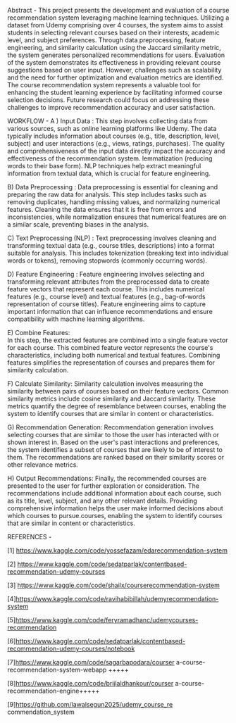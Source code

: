 Abstract - This project presents the development and evaluation of a course recommendation system leveraging machine learning techniques. Utilizing a dataset from Udemy comprising over 4 courses, the system aims to assist students in selecting relevant courses based on their interests, academic level, and subject preferences. Through data preprocessing, feature engineering, and similarity calculation using the Jaccard similarity metric, the system generates personalized recommendations for users. Evaluation of the system demonstrates its effectiveness in providing relevant course suggestions based on user input. However, challenges such as scalability and the need for further optimization and evaluation metrics are identified. The course recommendation system represents a valuable tool for enhancing the student learning experience by facilitating informed course selection decisions. Future research could focus on addressing these challenges to improve recommendation accuracy and user satisfaction. 


WORKFLOW -
A ) Input Data : 
This step involves collecting data from various sources, such as online learning platforms like Udemy. The data typically includes information  about courses (e.g., title, description, level, subject) and user interactions (e.g., views, ratings, purchases). The quality and comprehensiveness of the input data directly impact the accuracy and effectiveness of the recommendation system. lemmatization (reducing words to their base form). NLP techniques help extract meaningful information from textual data, which is crucial for feature engineering. 

B) Data Preprocessing : 
Data preprocessing is essential for cleaning and preparing the raw data for analysis. This step includes tasks such as removing duplicates, handling missing values, and normalizing numerical features. Cleaning the data ensures that it is free from errors and inconsistencies, while normalization ensures that numerical features are on a similar scale, preventing biases in the analysis. 

C) Text Preprocessing (NLP) : 
Text preprocessing involves cleaning and transforming textual data (e.g., course titles, descriptions) into a format suitable for analysis. This includes tokenization (breaking text into individual words or tokens), removing stopwords (commonly occurring words).

D) Feature Engineering : 
Feature engineering involves selecting and transforming relevant attributes from the preprocessed data to create feature vectors that represent each course. This includes numerical features (e.g., course level) and textual features (e.g., bag-of-words representation of course titles). Feature engineering aims to capture important information that can influence 
recommendations and ensure compatibility with machine learning algorithms. 

E) Combine Features:  
In this step, the extracted features are combined into a single feature vector for each course. This combined feature vector represents the course's characteristics, including both numerical and textual features. Combining features simplifies the representation of courses and prepares them for similarity calculation. 

F) Calculate Similarity: 
Similarity calculation involves measuring the similarity between pairs of courses based on their feature vectors. Common similarity metrics include cosine similarity and Jaccard similarity. 
These metrics quantify the degree of resemblance between courses, enabling the system to identify courses that are similar in content or characteristics. 

G) Recommendation Generation: Recommendation generation involves selecting courses that are similar to those the user has interacted with or shown interest in. Based on the user's past interactions and preferences, the system identifies a subset of courses that are likely to be of interest to them. The recommendations are ranked based on their similarity scores or other 
relevance metrics. 
 
H) Output Recommendations: 
Finally, the recommended courses are presented to the user for further exploration or consideration. The recommendations include additional information about each course, such as its title, level, subject, and any other relevant details. Providing comprehensive information helps the user make informed decisions about which courses to pursue.courses, enabling the system to identify courses that are similar 
in content or characteristics. 

REFERENCES -

[1] https://www.kaggle.com/code/yossefazam/edarecommendation-system 

[2] https://www.kaggle.com/code/sedatparlak/contentbased-recommendation-udemy-courses 

[3] https://www.kaggle.com/code/shailx/courserecommendation-system 

[4]https://www.kaggle.com/code/ravihabibillah/udemyrecommendation-system 

[5]https://www.kaggle.com/code/feryramadhanc/udemycourses-recommendation 

[6]https://www.kaggle.com/code/sedatparlak/contentbased-recommendation-udemy-courses/notebook 




[7]https://www.kaggle.com/code/sagarbapodara/courser a-course-recommendation-system-webapp +++++ 

[8]https://www.kaggle.com/code/brijlaldhankour/courser a-course-recommendation-engine+++++ 

[9]https://github.com/lawalsegun2025/udemy_course_re commendation_system
